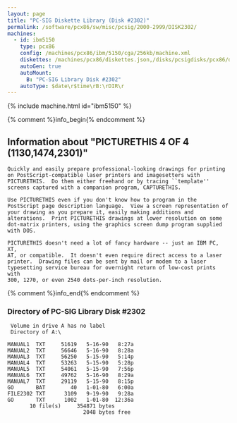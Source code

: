 ```yaml
---
layout: page
title: "PC-SIG Diskette Library (Disk #2302)"
permalink: /software/pcx86/sw/misc/pcsig/2000-2999/DISK2302/
machines:
  - id: ibm5150
    type: pcx86
    config: /machines/pcx86/ibm/5150/cga/256kb/machine.xml
    diskettes: /machines/pcx86/diskettes.json,/disks/pcsigdisks/pcx86/diskettes.json
    autoGen: true
    autoMount:
      B: "PC-SIG Library Disk #2302"
    autoType: $date\r$time\rB:\rDIR\r
---
```


{% include machine.html id="ibm5150" %}

{% comment %}info_begin{% endcomment %}

## Information about "PICTURETHIS 4 OF 4 (1130,1474,2301)"

    Quickly and easily prepare professional-looking drawings for printing
    on PostScript-compatible laser printers and imagesetters with
    PICTURETHIS.  Do them either freehand or by tracing ``template''
    screens captured with a companion program, CAPTURETHIS.
    
    Use PICTURETHIS even if you don't know how to program in the
    PostScript page description language.  View a screen representation of
    your drawing as you prepare it, easily making additions and
    alterations.  Print PICTURETHIS drawings at lower resolution on some
    dot-matrix printers, using the graphics screen dump program supplied
    with DOS.
    
    PICTURETHIS doesn't need a lot of fancy hardware -- just an IBM PC, XT,
    AT, or compatible.  It doesn't even require direct access to a laser
    printer.  Drawing files can be sent by mail or modem to a laser
    typesetting service bureau for overnight return of low-cost prints with
    300, 1270, or even 2540 dots-per-inch resolution.
{% comment %}info_end{% endcomment %}


### Directory of PC-SIG Library Disk #2302

     Volume in drive A has no label
     Directory of A:\

    MANUAL1  TXT     51619   5-16-90   8:27a
    MANUAL2  TXT     56646   5-16-90   8:28a
    MANUAL3  TXT     56250   5-15-90   5:14p
    MANUAL4  TXT     53263   5-15-90   5:28p
    MANUAL5  TXT     54061   5-15-90   7:56p
    MANUAL6  TXT     49762   5-16-90   8:29a
    MANUAL7  TXT     29119   5-15-90   8:15p
    GO       BAT        40   1-01-80   6:00a
    FILE2302 TXT      3109   9-19-90   9:28a
    GO       TXT      1002   1-01-80  12:36a
           10 file(s)     354871 bytes
                            2048 bytes free
